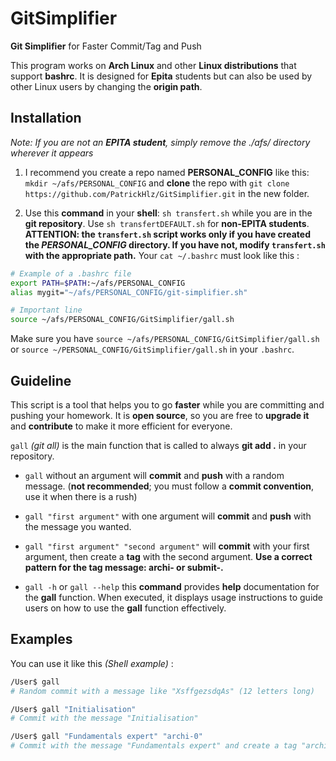# GitSimplifier

**Git Simplifier** for Faster Commit/Tag and Push

This program works on **Arch Linux** and other **Linux distributions** that support **bashrc**.
It is designed for **Epita** students but can also be used by other Linux users by changing the **origin path**.

## Installation 
*Note: If you are not an ***EPITA student***, simply remove the ./afs/ directory wherever it appears*
1. I recommend you create a repo named **PERSONAL_CONFIG** like this: `mkdir ~/afs/PERSONAL_CONFIG` and **clone** the repo with `git clone https://github.com/PatrickHlz/GitSimplifier.git` in the new folder.

2. Use this **command** in your **shell**: `sh transfert.sh` while you are in the **git repository**. Use `sh transfertDEFAULT.sh` for **non-EPITA students**.
**ATTENTION: the `transfert.sh` script works only if you have created the *PERSONAL_CONFIG* directory. If you have not, modify `transfert.sh` with the appropriate path.** 
Your `cat ~/.bashrc` must look like this :
```sh
# Example of a .bashrc file
export PATH=$PATH:~/afs/PERSONAL_CONFIG
alias mygit="~/afs/PERSONAL_CONFIG/git-simplifier.sh"

# Important line
source ~/afs/PERSONAL_CONFIG/GitSimplifier/gall.sh
``` 
Make sure you have `source ~/afs/PERSONAL_CONFIG/GitSimplifier/gall.sh` or `source ~/PERSONAL_CONFIG/GitSimplifier/gall.sh` in your `.bashrc`.

## Guideline

This script is a tool that helps you to go **faster** while you are committing and pushing your homework. It is **open source**, so you are free to **upgrade it** and **contribute** to make it more efficient for everyone.

`gall` *(git all)* is the main function that is called to always **git add .** in your repository.

+ `gall` without an argument will **commit** and **push** with a random message. (**not recommended**; you must follow a **commit convention**, use it when there is a rush)

+ `gall "first argument"`  with one argument will **commit** and **push** with the message you wanted.

+ `gall "first argument" "second argument"` will **commit** with your first argument, then create a **tag** with the second argument. **Use a correct pattern for the tag message: archi- or submit-.**

+ `gall -h` or `gall --help` this **command** provides **help** documentation for the **gall** function. When executed, it displays usage instructions to guide users on how to use the **gall** function effectively.
## Examples

You can use it like this *(Shell example)* :

```sh
/User$ gall
# Random commit with a message like "XsffgezsdqAs" (12 letters long)

/User$ gall "Initialisation"
# Commit with the message "Initialisation"

/User$ gall "Fundamentals expert" "archi-0"
# Commit with the message "Fundamentals expert" and create a tag "archi-0" that will be directly pushed on the intranet
```
